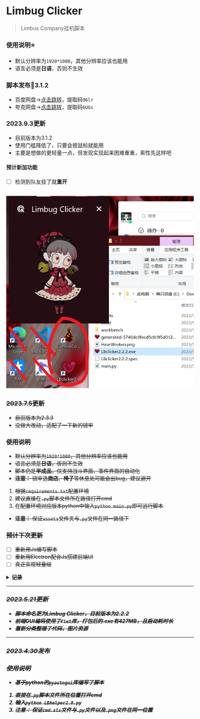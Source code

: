 # Limbug Clicker
> Limbus Company挂机脚本
### 使用说明⭐
- 默认分辨率为``1920*1080``，其他分辨率应该也能用
- 语言必须是**日语**，否则不生效
### 脚本发布🍺3.1.2
- 百度网盘→[点击跳转](https://pan.baidu.com/s/1FZFoO3Iuwp6MxNd1XUszCw)，提取码`96lr`
- 夸克网盘→[点击跳转](https://pan.quark.cn/s/d67cc165bb6a)，提取码`6UGs`
### 2023.9.3更新
- 目前版本为3.1.2
- 使用门槛降低了，只要会摁鼠标就能用
- 主要是想做的更轻量一点，但发现实现起来困难重重，索性先这样吧
#### 预计新加功能
- [ ] 检测到队友挂了就**重开**

![放个封面图](https://github.com/Xie-Tiao/My-Imgurl/blob/main/Limbug_Clicker_example_1.jpg "示例")
---
### ~~2023.7.5更新~~
- ~~目前版本为2.3.3~~
- ~~没做大改动，适配了一下新的镜牢~~
### ~~使用说明~~
- ~~默认分辨率为``1920*1080``，其他分辨率应该也能用~~
- ~~语言必须是**日语**，否则不生效~~
- ~~脚本仍是**半成品**，仅支持战斗界面、事件界面的自动化~~
- ~~**注意：** 镜牢选**商店**、**椅子**等休息处可能会出bug，建议避开~~
1. ~~根据`requirements.txt`配置环境~~
2. ~~建议直接在`.py`脚本文件所在路径打开cmd~~
3. ~~在配置环境对应版本python中输入`python main.py`即可运行脚本~~
- ~~**注意：** 保证`assets`文件夹与`.py`文件在同一路径下~~
### ~~预计下次更新~~
- [ ] ~~重新用Js编写脚本~~
- [ ] ~~重新用Electron配合Js搭建前端UI~~
- [ ] ~~真正实现轻量级~~
<details>
<summary><b><s> 记录<s><b></summary>
<b><i>2023.5.22<i><b>
<ul>
<li>方案 1：继续装opencv，用vs2022开发
<li>方案 2：研究其他语言py结合方法
</ul>
</details>
  
---
  
### ~~2023.5.21更新~~
- ~~脚本命名更为**Limbug Clicker**，目前版本为2.2.2~~
- ~~前端GUI编码使用了`Flet`库，打包后的.exe有*427MB*，且启动耗时长~~
- ~~重新分类整理了代码、图片资源~~
---
### ~~**2023.4.30发布**~~
### ~~**使用说明**~~
- ~~基于python的`pyautogui`库编写了脚本~~
1. ~~直接在`.py`脚本文件所在位置打开cmd~~
2. ~~输入`python LBhelper2.0.py`~~
3. ~~**注意：** 保证`cmd.xls`文件与`.py`文件以及`.png`文件在同一位置~~


